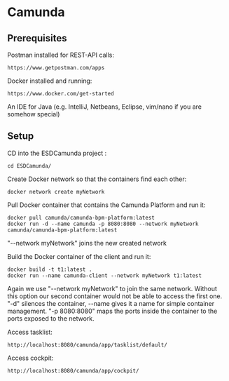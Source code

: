 # Camunda

## Prerequisites

Postman installed for REST-API calls:

    https://www.getpostman.com/apps

Docker installed and running:

    https://www.docker.com/get-started

An IDE for Java (e.g. IntelliJ, Netbeans, Eclipse, vim/nano if you are somehow special)

## Setup

CD into the ESDCamunda project :

    cd ESDCamunda/

Create Docker network so that the containers find each other:

    docker network create myNetwork

Pull Docker container that contains the Camunda Platform and run it:

    docker pull camunda/camunda-bpm-platform:latest
    docker run -d --name camunda -p 8080:8080 --network myNetwork camunda/camunda-bpm-platform:latest

"--network myNetwork" joins the new created network

Build the Docker container of the client and run it:

    docker build -t t1:latest .
    docker run --name camunda-client --network myNetwork t1:latest

Again we use "--network myNetwork" to join the same network. Without this option our second container would not be able to access the first one.
"-d" silences the container, --name gives it a name for simple container management.
"-p 8080:8080" maps the ports inside the container to the ports exposed to the network.

Access tasklist:

    http://localhost:8080/camunda/app/tasklist/default/

Access cockpit:

    http://localhost:8080/camunda/app/cockpit/
